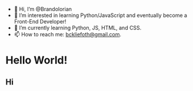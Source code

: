 - 👋 Hi, I’m @Brandolorian
- 👀 I’m interested in learning Python/JavaScript and eventually become a Front-End Developer!
- 🌱 I’m currently learning Python, JS, HTML, and CSS.
- 📫 How to reach me: bckliefoth@gmail.com.

<!---
Brandolorian/Brandolorian is a ✨ special ✨ repository because its `README.md` (this file) appears on your GitHub profile.
You can click the Preview link to take a look at your changes.
--->

# Hello World!
## Hi
